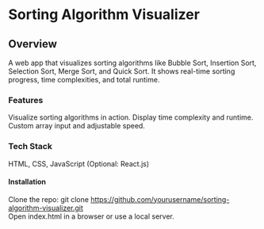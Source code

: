 # **Sorting Algorithm Visualizer** <br/>
## Overview
A web app that visualizes sorting algorithms like Bubble Sort, Insertion Sort, Selection Sort, Merge Sort, and Quick Sort. It shows real-time sorting progress, time complexities, and total runtime.

### Features
Visualize sorting algorithms in action.
Display time complexity and runtime.
Custom array input and adjustable speed.
### Tech Stack
HTML, CSS, JavaScript (Optional: React.js)
#### Installation
Clone the repo: git clone https://github.com/yourusername/sorting-algorithm-visualizer.git <br/>
Open index.html in a browser or use a local server.
